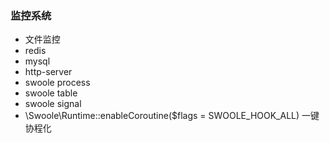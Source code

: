 ### 监控系统
* 文件监控
* redis
* mysql
* http-server
* swoole process
* swoole table
* swoole signal
* \Swoole\Runtime::enableCoroutine($flags = SWOOLE_HOOK_ALL) 一键协程化